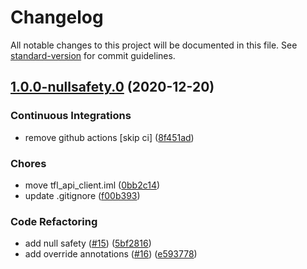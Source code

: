 # Changelog

All notable changes to this project will be documented in this file. See [standard-version](https://github.com/conventional-changelog/standard-version) for commit guidelines.

## [1.0.0-nullsafety.0](https://github.com/tnc1997/dart-tfl-api-client/compare/v0.4.0...v1.0.0-nullsafety.0) (2020-12-20)


### Continuous Integrations

* remove github actions [skip ci] ([8f451ad](https://github.com/tnc1997/dart-tfl-api-client/commit/8f451adf2af59be50a5a2fe5696db2c3d7cde085))


### Chores

* move tfl_api_client.iml ([0bb2c14](https://github.com/tnc1997/dart-tfl-api-client/commit/0bb2c14098ceedde7d2eeed34f8dce483431dba0))
* update .gitignore ([f00b393](https://github.com/tnc1997/dart-tfl-api-client/commit/f00b393094b2690571383b754195cb8bef984038))


### Code Refactoring

* add null safety ([#15](https://github.com/tnc1997/dart-tfl-api-client/issues/15)) ([5bf2816](https://github.com/tnc1997/dart-tfl-api-client/commit/5bf28160902430f50411569a6a98f8d2aef0db6e))
* add override annotations ([#16](https://github.com/tnc1997/dart-tfl-api-client/issues/16)) ([e593778](https://github.com/tnc1997/dart-tfl-api-client/commit/e5937789b28806a5eecebde2b34f66f0376dc63d))
